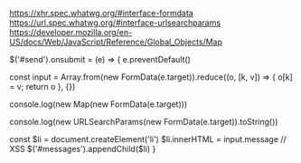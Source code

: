 https://xhr.spec.whatwg.org/#interface-formdata
https://url.spec.whatwg.org/#interface-urlsearchparams
https://developer.mozilla.org/en-US/docs/Web/JavaScript/Reference/Global_Objects/Map

$('#send').onsubmit = (e) => {
  e.preventDefault()

  const input = Array.from(new FormData(e.target)).reduce((o, [k, v]) => { o[k] = v; return o }, {})

  console.log(new Map(new FormData(e.target)))

  console.log(new URLSearchParams(new FormData(e.target)).toString())



  const $li = document.createElement('li')
  $li.innerHTML = input.message // XSS
  $('#messages').appendChild($li)
}
